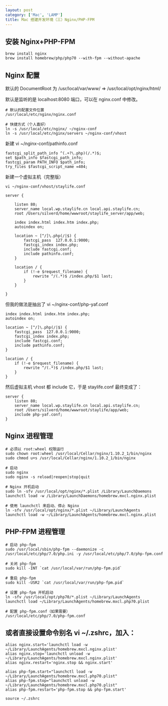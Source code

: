 ```yaml
---
layout: post
category: ['Mac', 'LAMP']
title: Mac 搭建开发环境（三）Nginx/PHP-FPM
---
```


## 安装 Nginx+PHP-FPM

    brew install nginx
    brew install homebrew/php/php70 --with-fpm --without-apache

## Nginx 配置

默认的 DocumentRoot 为 /usr/local/var/www/ => /usr/local/opt/nginx/html/

默认是监听的是 localhost:8080 端口，可以在 nginx.conf 中修改。

    # 默认的配置文件位置
    /usr/local/etc/nginx/nginx.conf

    # 快捷方式（个人喜好）
    ln -s /usr/local/etc/nginx/ ~/nginx-conf
    ln -s /usr/local/etc/nginx/servers ~/nginx-conf/vhost

新建 vi ~/nginx-conf/pathinfo.conf

    fastcgi_split_path_info ^(.+?\.php)(/.*)$;
    set $path_info $fastcgi_path_info;
    fastcgi_param PATH_INFO $path_info;
    try_files $fastcgi_script_name =404;

新建一个虚拟主机（完整版）

    vi ~/nginx-conf/vhost/staylife.conf

    server {

        listen 80;
        server_name local.wp.staylife.cn local.api.staylife.cn;
        root /Users/silverd/home/wwwroot/staylife_server/app/web;

        index index.html index.htm index.php;
        autoindex on;
        
        location ~ [^/]\.php(/|$) {
            fastcgi_pass  127.0.0.1:9000;
            fastcgi_index index.php;
            include fastcgi.conf;
            include pathinfo.conf;
        }

        location / {
            if (!-e $request_filename) {
                rewrite ^/(.*)$ /index.php/$1 last;
            }
        }

    }

但我的做法是抽出了 vi ~/nginx-conf/php-yaf.conf

    index index.html index.htm index.php;
    autoindex on;
    
    location ~ [^/]\.php(/|$) {
        fastcgi_pass  127.0.0.1:9000;
        fastcgi_index index.php;
        include fastcgi.conf;
        include pathinfo.conf;
    }

    location / {
        if (!-e $request_filename) {
            rewrite ^/(.*)$ /index.php/$1 last;
        }
    }

然后虚拟主机 vhost 都 include 它，于是 staylife.conf 最终变成了：

    server {
        listen 80;
        server_name local.wp.staylife.cn local.api.staylife.cn;
        root /Users/silverd/home/wwwroot/staylife/app/web;
        include php-yaf.conf;
    }

## Nginx 进程管理

    # 必须以 root:wheel 权限运行
    sudo chown root:wheel /usr/local/Cellar/nginx/1.10.2_1/bin/nginx
    sudo chmod u+s /usr/local/Cellar/nginx/1.10.2_1/bin/nginx

    # 启动
    sudo nginx
    sudo nginx -s reload|reopen|stop|quit

    # Nginx 开机启动
    sudo ln -sfv /usr/local/opt/nginx/*.plist /Library/LaunchDaemons
    launchctl load -w /Library/LaunchDaemons/homebrew.mxcl.nginx.plist

    # 使用 launchctl 来启动、停止 Nginx
    ln -sfv /usr/local/opt/nginx/*.plist ~/Library/LaunchAgents
    launchctl load -w ~/Library/LaunchAgents/homebrew.mxcl.nginx.plist

## PHP-FPM 进程管理

    # 启动 php-fpm
    sudo /usr/local/sbin/php-fpm --daemonize -c /usr/local/etc/php/7.0/php.ini -y /usr/local/etc/php/7.0/php-fpm.conf

    # 关闭 php-fpm
    sudo kill -INT `cat /usr/local/var/run/php-fpm.pid`

    # 重启 php-fpm
    sudo kill -USR2 `cat /usr/local/var/run/php-fpm.pid`

    # 设置 php-fpm 开机启动
    ln -sfv /usr/local/opt/php70/*.plist ~/Library/LaunchAgents
    launchctl load ~/Library/LaunchAgents/homebrew.mxcl.php70.plist

    # 配置 php-fpm.conf（如果需要）
    /usr/local/etc/php/7.0/php-fpm.conf

## 或者直接设置命令别名 vi ~/.zshrc，加入：

    alias nginx.start='launchctl load -w ~/Library/LaunchAgents/homebrew.mxcl.nginx.plist'
    alias nginx.stop='launchctl unload -w ~/Library/LaunchAgents/homebrew.mxcl.nginx.plist'
    alias nginx.restart='nginx.stop && nginx.start'

    alias php-fpm.start="launchctl load -w ~/Library/LaunchAgents/homebrew.mxcl.php70.plist"
    alias php-fpm.stop="launchctl unload -w ~/Library/LaunchAgents/homebrew.mxcl.php70.plist"
    alias php-fpm.restart='php-fpm.stop && php-fpm.start'

    source ~/.zshrc
